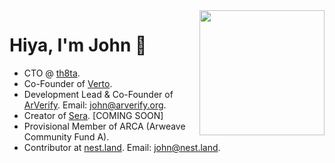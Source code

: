 <img src="https://github.com/johnletey/johnletey/raw/master/media/bg.png" align="right" width="200">

# Hiya, I'm John :wave:

- CTO @ [th8ta](https://th8ta.org).
- Co-Founder of [Verto](https://verto.exchange/).
- Development Lead & Co-Founder of [ArVerify](https://github.com/ArVerify). Email: john@arverify.org.
- Creator of [Sera](https://github.com/usesera). [COMING SOON]
- Provisional Member of ARCA (Arweave Community Fund A).
- Contributor at [nest.land](https://nest.land/). Email: john@nest.land.

<!--
**johnletey/johnletey** is a ✨ _special_ ✨ repository because its `README.md` (this file) appears on your GitHub profile.

Here are some ideas to get you started:

- 🔭 I’m currently working on ...
- 🌱 I’m currently learning ...
- 👯 I’m looking to collaborate on ...
- 🤔 I’m looking for help with ...
- 💬 Ask me about ...
- 📫 How to reach me: ...
- 😄 Pronouns: ...
- ⚡ Fun fact: ...
-->
